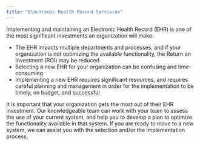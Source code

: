 ```yaml
---
title: "Electronic Health Record Servivces"
---
```


<p>Implementing and maintaining an Electronic Health Record (EHR) is one of the most significant investments an organization will make.</p>
<ul>
<li>The EHR impacts multiple departments and processes, and if your organization is not optimizing the available functionality, the Return on Investment (ROI) may be reduced</li>
<li>Selecting a new EHR for your organization can be confusing and time-consuming</li>
<li>Implementing a new EHR requires significant resources, and requires careful planning and management in order for the implementation to be timely, on budget, and successful</li>
</ul>
<p>It is important that your organization gets the most out of their EHR investment. Our knowledgeable team can work with your team to assess the use of your current system, and help you to develop a plan to optimize the functionality available in that system. If you are ready to move to a new system, we can assist you with the selection and/or the implementation process. </p>
